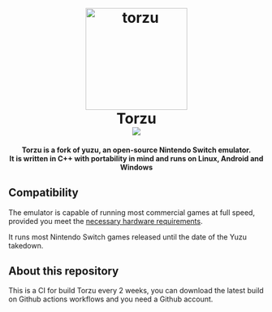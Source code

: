 <h1 align="center">
  <br>
  <a href="http://vub63vv26q6v27xzv2dtcd25xumubshogm67yrpaz2rculqxs7jlfqad.onion/torzu-emu/torzu"><img src="https://codeberg.org/litucks/torzu/raw/branch/master/dist/yuzu.bmp" alt="torzu" width="200"></a>
  <br>
  <b>Torzu</b>
  <br>
  <a href="https://github.com/ramide1/torzu-build/actions/workflows/build.yml" target="_blank"><img src="https://github.com/ramide1/torzu-build/actions/workflows/build.yml/badge.svg">
  </a>
</h1>

<h4 align="center"><b>Torzu</b> is a fork of yuzu, an open-source Nintendo Switch emulator.
<br>
It is written in C++ with portability in mind and runs on Linux, Android and Windows
</h4>

## Compatibility

The emulator is capable of running most commercial games at full speed, provided you meet the [necessary hardware requirements](http://web.archive.org/web/20240130133811/https://yuzu-emu.org/help/quickstart/#hardware-requirements).

It runs most Nintendo Switch games released until the date of the Yuzu takedown.

## About this repository

This is a CI for build Torzu every 2 weeks, you can download the latest build on Github actions workflows and you need a Github account.